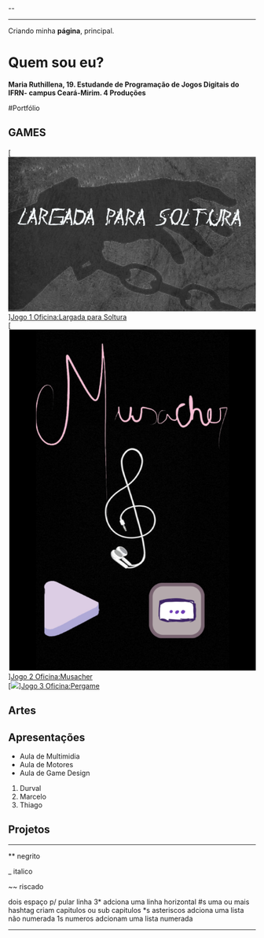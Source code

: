 --

---

Criando minha **página**, principal.

# Quem sou eu?

**Maria Ruthillena, 19. Estudande de Programação de Jogos Digitais do IFRN- campus Ceará-Mirim.
4 Produções**

#Portfólio

## GAMES

#### 
[![](largada.png)][Jogo 1 Oficina:Largada para Soltura](https://ruthimaria01.github.io/largada/)  
[![](musacher.png)][Jogo 2 Oficina:Musacher](https://ruthimaria01.github.io/musacher/)  
[![](pergameport.png)][Jogo 3 Oficina:Pergame](https://eliciaa.github.io/Pergame/)  


## Artes

## Apresentações
* Aula de Multimidia
* Aula de Motores
* Aula de Game Design

1. Durval
2. Marcelo
3. Thiago

## Projetos

* * *

** negrito

_ italico

~~ riscado

   dois espaço p/ pular linha
 3* adciona uma linha horizontal
 #s uma ou mais hashtag criam capitulos ou sub capitulos
 *s asteriscos adciona uma lista não numerada
 1s numeros adcionam uma lista numerada
 
 * * *

